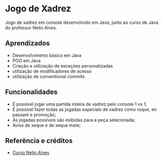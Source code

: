 
# Jogo de Xadrez

Jogo de xadrez em console desenvolvido em Java, junto ao curso de Java do professor Nelio Alves.


## Aprendizados

- Desenvolvimento básico em Java
- POO em Java
- Criação e utilização de exceções personalizadas
- utilização de modificadores de acesso
- utilização de conventional commits


## Funcionalidades

- É possível jogar uma partida inteira de xadrez pelo console 1 vs 1;
- É possível fazer todas as jogadas especiais de xadrez como roque, en passant e promoção;
- As jogadas possíveis são exibidas para a peça selecionada;
- Aviso de xeque e de xeque mate;



## Referência e créditos

 - [Curso Nelio Alves](https://www.udemy.com/course/java-curso-completo/)

